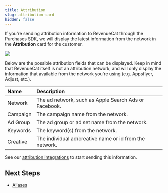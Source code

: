 ```yaml
---
title: Attribution
slug: attribution-card
hidden: false
---
```


If you're sending attribution information to RevenueCat through the Purchases SDK, we will display the latest information from the network in the **Attribution** card for the customer.

![](/images/818535d-app.revenuecat.com_customers_aec1bada_15343510_5_751eae56f29b0022a913c34e002ae066.png)

Below are the possible attribution fields that can be displayed. Keep in mind that RevenueCat itself is not an attribution network, and will only display the information that available from the network you're using (e.g. Appsflyer, Adjust, etc.).

| Name     | Description                                             |
| :------- | :------------------------------------------------------ |
| Network  | The ad network, such as Apple Search Ads or Facebook.   |
| Campaign | The campaign name from the network.                     |
| Ad Group | The ad group or ad set name from the network.           |
| Keywords | The keyword(s) from the network.                        |
| Creative | The individual ad/creative name or id from the network. |

See our [attribution integrations](/integrations/attribution) to start sending this information.

## Next Steps

- [Aliases ](/dashboard-and-metrics/customers-group/aliases-card)
